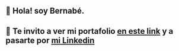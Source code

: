 ## 👋 Hola! soy Bernabé.

## 👀 Te invito a ver mi portafolio [en este link](https://github.com/bernaberb/Portafolio-Completo) y a pasarte por [mi Linkedin](https://www.linkedin.com/in/bernaberb/)

<!---
bernaberb/bernaberb is a ✨ special ✨ repository because its `README.md` (this file) appears on your GitHub profile.
You can click the Preview link to take a look at your changes.
--->
